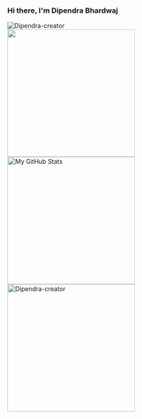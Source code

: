 ### Hi there, I'm Dipendra Bhardwaj




<div align="center">
<p align="left"><img src="https://komarev.com/ghpvc/?username=Dipendra-creator" alt="Dipendra-creator"/><br>
<a href="https://github.com/Dipendra-creator">
  <img align="center" src="https://github-readme-stats.vercel.app/api/top-langs/?username=Dipendra-creator&theme=dark&hide_langs_below=1" height="290px"/>
</a>
  
<a href="https://github.com/Dipendra-creator">
 <img align="center" src="https://github-readme-stats.vercel.app/api?username=Dipendra-creator&show_icons=true&theme=dark&line_height=27" height="290px" alt="My GitHub Stats" height="220px" />
</a>
<img align="center" src="https://github-readme-streak-stats.herokuapp.com/?user=Dipendra-creator&theme=dark" height="290px" alt="Dipendra-creator" /></p>
</div>
